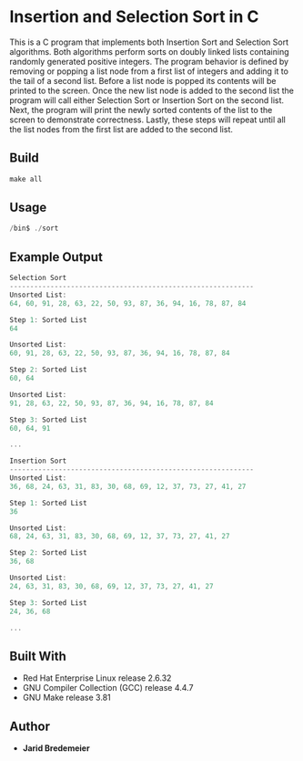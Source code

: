 # Insertion and Selection Sort in C
This is a C program that implements both Insertion Sort and Selection Sort algorithms. Both algorithms perform sorts on doubly linked lists containing randomly generated positive integers. The program behavior is defined by removing or popping a list node from a first list of integers and adding it to the tail of a second list. Before a list node is popped its contents will be printed to the screen. Once the new list node is added to the second list the program will call either Selection Sort or Insertion Sort on the second list. Next, the program will print the newly sorted contents of the list to the screen to demonstrate correctness. Lastly, these steps will repeat until all the list nodes from the first list are added to the second list.

## Build
```c
make all
```

## Usage
```c
/bin$ ./sort
```

## Example Output
```c
Selection Sort
------------------------------------------------------------
Unsorted List:
64, 60, 91, 28, 63, 22, 50, 93, 87, 36, 94, 16, 78, 87, 84

Step 1: Sorted List
64

Unsorted List:
60, 91, 28, 63, 22, 50, 93, 87, 36, 94, 16, 78, 87, 84

Step 2: Sorted List
60, 64

Unsorted List:
91, 28, 63, 22, 50, 93, 87, 36, 94, 16, 78, 87, 84

Step 3: Sorted List
60, 64, 91

...

Insertion Sort
------------------------------------------------------------
Unsorted List:
36, 68, 24, 63, 31, 83, 30, 68, 69, 12, 37, 73, 27, 41, 27

Step 1: Sorted List
36

Unsorted List:
68, 24, 63, 31, 83, 30, 68, 69, 12, 37, 73, 27, 41, 27

Step 2: Sorted List
36, 68

Unsorted List:
24, 63, 31, 83, 30, 68, 69, 12, 37, 73, 27, 41, 27

Step 3: Sorted List
24, 36, 68

...
```

## Built With
* Red Hat Enterprise Linux release 2.6.32
* GNU Compiler Collection (GCC) release 4.4.7 
* GNU Make release 3.81

## Author
* **Jarid Bredemeier**